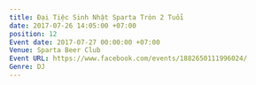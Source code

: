 ```yaml
---
title: Đại Tiệc Sinh Nhật Sparta Tròn 2 Tuổi
date: 2017-07-26 14:05:00 +07:00
position: 12
Event date: 2017-07-27 00:00:00 +07:00
Venue: Sparta Beer Club
Event URL: https://www.facebook.com/events/1882650111996024/
Genre: DJ
---
```


